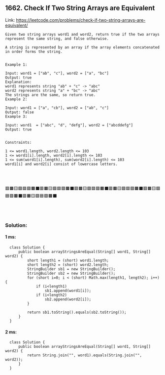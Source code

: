 ## 1662. Check If Two String Arrays are Equivalent

   Link: https://leetcode.com/problems/check-if-two-string-arrays-are-equivalent/

    Given two string arrays word1 and word2, return true if the two arrays represent the same string, and false otherwise.

    A string is represented by an array if the array elements concatenated in order forms the string.


    Example 1:

    Input: word1 = ["ab", "c"], word2 = ["a", "bc"]
    Output: true
    Explanation:
    word1 represents string "ab" + "c" -> "abc"
    word2 represents string "a" + "bc" -> "abc"
    The strings are the same, so return true.
    Example 2:

    Input: word1 = ["a", "cb"], word2 = ["ab", "c"]
    Output: false
    Example 3:

    Input: word1  = ["abc", "d", "defg"], word2 = ["abcddefg"]
    Output: true


    Constraints:

    1 <= word1.length, word2.length <= 103
    1 <= word1[i].length, word2[i].length <= 103
    1 <= sum(word1[i].length), sum(word2[i].length) <= 103
    word1[i] and word2[i] consist of lowercase letters.

\
&nbsp;

🟥🟧🟨🟩🟦🟪🟫⬛🟥🟧🟨🟩🟦🟪🟫⬛🟥🟧🟨🟩🟦🟪🟫⬛🟥🟧🟨🟩🟦🟪🟫⬛🟥🟧🟨🟩🟦🟪🟫⬛🟥🟧🟨🟩🟦🟪🟫⬛

\
&nbsp;

### Solution:

   #### 1 ms:
      class Solution {
          public boolean arrayStringsAreEqual(String[] word1, String[] word2) {
              short length1 = (short) word1.length;
              short length2 = (short) word2.length;
              StringBuilder sb1 = new StringBuilder();
              StringBuilder sb2 = new StringBuilder();
              for (short i=0; i < (short) Math.max(length1, length2); i++) {
                  if (i<length1)
                      sb1.append(word1[i]);
                  if (i<length2)
                      sb2.append(word2[i]);
              }

              return sb1.toString().equals(sb2.toString());
          }
      }


   #### 2 ms:
      class Solution {
          public boolean arrayStringsAreEqual(String[] word1, String[] word2) {
              return String.join("", word1).equals(String.join("", word2));
          }
      }
